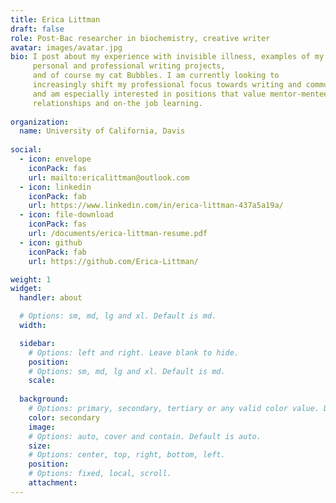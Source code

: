 ```yaml
---
title: Erica Littman
draft: false
role: Post-Bac researcher in biochemistry, creative writer
avatar: images/avatar.jpg
bio: I post about my experience with invisible illness, examples of my 
     personal and professional writing projects, 
     and of course my cat Bubbles. I am currently looking to 
     increasingly shift my professional focus towards writing and communications, 
     and am especially interested in positions that value mentor-mentee style
     relationships and on-the job learning. 
     
organization:
  name: University of California, Davis
  
social:
  - icon: envelope
    iconPack: fas
    url: mailto:ericalittman@outlook.com
  - icon: linkedin
    iconPack: fab
    url: https://www.linkedin.com/in/erica-littman-437a5a19a/
  - icon: file-download
    iconPack: fas
    url: /documents/erica-littman-resume.pdf
  - icon: github
    iconPack: fab
    url: https://github.com/Erica-Littman/

weight: 1
widget:
  handler: about

  # Options: sm, md, lg and xl. Default is md.
  width:

  sidebar:
    # Options: left and right. Leave blank to hide.
    position:
    # Options: sm, md, lg and xl. Default is md.
    scale:
  
  background:
    # Options: primary, secondary, tertiary or any valid color value. Default is primary.
    color: secondary
    image: 
    # Options: auto, cover and contain. Default is auto.
    size:
    # Options: center, top, right, bottom, left.
    position: 
    # Options: fixed, local, scroll.
    attachment: 
---
```



